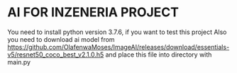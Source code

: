 # AI FOR INZENERIA PROJECT
You need to install python version 3.7.6, if you want to test this project
Also you need to download ai model from https://github.com/OlafenwaMoses/ImageAI/releases/download/essentials-v5/resnet50_coco_best_v2.1.0.h5 and place this file into directory with main.py
